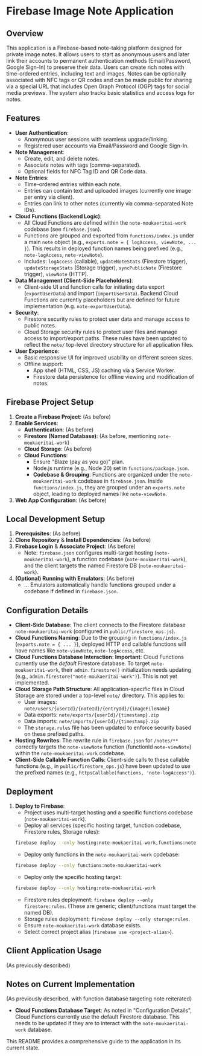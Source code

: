 # Firebase Image Note Application

## Overview

This application is a Firebase-based note-taking platform designed for private image notes. It allows users to start as anonymous users and later link their accounts to permanent authentication methods (Email/Password, Google Sign-In) to preserve their data. Users can create rich notes with time-ordered entries, including text and images. Notes can be optionally associated with NFC tags or QR codes and can be made public for sharing via a special URL that includes Open Graph Protocol (OGP) tags for social media previews. The system also tracks basic statistics and access logs for notes.

## Features

*   **User Authentication**:
    *   Anonymous user sessions with seamless upgrade/linking.
    *   Registered user accounts via Email/Password and Google Sign-In.
*   **Note Management**:
    *   Create, edit, and delete notes.
    *   Associate notes with tags (comma-separated).
    *   Optional fields for NFC Tag ID and QR Code data.
*   **Note Entries**:
    *   Time-ordered entries within each note.
    *   Entries can contain text and uploaded images (currently one image per entry via client).
    *   Entries can link to other notes (currently via comma-separated Note IDs).
*   **Cloud Functions (Backend Logic)**:
    *   All Cloud Functions are defined within the `note-moukaeritai-work` codebase (see `firebase.json`).
    *   Functions are grouped and exported from `functions/index.js` under a main `note` object (e.g., `exports.note = { logAccess, viewNote, ... }`). This results in deployed function names being prefixed (e.g., `note-logAccess`, `note-viewNote`).
    *   Includes: `logAccess` (callable), `updateNoteStats` (Firestore trigger), `updateStorageStats` (Storage trigger), `syncPublicNote` (Firestore trigger), `viewNote` (HTTP).
*   **Data Management (Client-Side Placeholders)**:
    *   Client-side UI and function calls for initiating data export (`exportUserData`) and import (`importUserData`). Backend Cloud Functions are currently placeholders but are defined for future implementation (e.g. `note-exportUserData`).
*   **Security**:
    *   Firestore security rules to protect user data and manage access to public notes.
    *   Cloud Storage security rules to protect user files and manage access to import/export paths. These rules have been updated to reflect the `note/` top-level directory structure for all application files.
*   **User Experience**:
    *   Basic responsive UI for improved usability on different screen sizes.
    *   Offline support:
        *   App shell (HTML, CSS, JS) caching via a Service Worker.
        *   Firestore data persistence for offline viewing and modification of notes.

## Firebase Project Setup

1.  **Create a Firebase Project**: (As before)
2.  **Enable Services**:
    *   **Authentication**: (As before)
    *   **Firestore (Named Database)**: (As before, mentioning `note-moukaeritai-work`)
    *   **Cloud Storage**: (As before)
    *   **Cloud Functions**:
        *   Ensure "Blaze (pay as you go)" plan.
        *   Node.js runtime (e.g., Node 20) set in `functions/package.json`.
        *   **Codebase & Grouping**: Functions are organized under the `note-moukaeritai-work` codebase in `firebase.json`. Inside `functions/index.js`, they are grouped under an `exports.note` object, leading to deployed names like `note-viewNote`.
3.  **Web App Configuration**: (As before)

## Local Development Setup

1.  **Prerequisites**: (As before)
2.  **Clone Repository** & **Install Dependencies**: (As before)
3.  **Firebase Login** & **Associate Project**: (As before)
    *   Note: `firebase.json` configures multi-target hosting (`note-moukaeritai-work`), a function codebase (`note-moukaeritai-work`), and the client targets the named Firestore DB (`note-moukaeritai-work`).
4.  **(Optional) Running with Emulators**: (As before)
    *   ... Emulators automatically handle functions grouped under a codebase if defined in `firebase.json`.

## Configuration Details

*   **Client-Side Database**: The client connects to the Firestore database `note-moukaeritai-work` (configured in `public/firestore_ops.js`).
*   **Cloud Functions Naming**: Due to the grouping in `functions/index.js` (`exports.note = { ... }`), deployed HTTP and callable functions will have names like `note-viewNote`, `note-logAccess`, etc.
*   **Cloud Functions Database Interaction**: **Important**: Cloud Functions currently use the *default* Firestore database. To target `note-moukaeritai-work`, their `admin.firestore()` initialization needs updating (e.g., `admin.firestore("note-moukaeritai-work")`). This is not yet implemented.
*   **Cloud Storage Path Structure**: All application-specific files in Cloud Storage are stored under a top-level `note/` directory. This applies to:
    *   User images: `note/users/{userId}/{noteId}/{entryId}/{imageFileName}`
    *   Data exports: `note/exports/{userId}/{timestamp}.zip`
    *   Data imports: `note/imports/{userId}/{timestamp}.zip`
    *   The `storage.rules` file has been updated to enforce security based on these prefixed paths.
*   **Hosting Rewrites**: The rewrite rule in `firebase.json` for `/notes/**` correctly targets the `note-viewNote` function (functionId `note-viewNote`) within the `note-moukaeritai-work` codebase.
*   **Client-Side Callable Function Calls**: Client-side calls to these callable functions (e.g., in `public/firestore_ops.js`) have been updated to use the prefixed names (e.g., `httpsCallable(functions, 'note-logAccess')`).

## Deployment

1.  **Deploy to Firebase**:
    *   Project uses multi-target hosting and a specific functions codebase (`note-moukaeritai-work`).
    *   Deploy all services (specific hosting target, function codebase, Firestore rules, Storage rules):
    ```bash
    firebase deploy --only hosting:note-moukaeritai-work,functions:note-moukaeritai-work,firestore,storage
    ```
    *   Deploy only functions in the `note-moukaeritai-work` codebase:
    ```bash
    firebase deploy --only functions:note-moukaeritai-work
    ```
    *   Deploy only the specific hosting target:
    ```bash
    firebase deploy --only hosting:note-moukaeritai-work
    ```
    *   Firestore rules deployment: `firebase deploy --only firestore:rules`. (These are generic; client/functions must target the named DB).
    *   Storage rules deployment: `firebase deploy --only storage:rules`.
    *   Ensure `note-moukaeritai-work` database exists.
    *   Select correct project alias (`firebase use <project-alias>`).

## Client Application Usage
(As previously described)

## Notes on Current Implementation
(As previously described, with function database targeting note reiterated)
*   **Cloud Functions Database Target**: As noted in "Configuration Details", Cloud Functions currently use the default Firestore database. This needs to be updated if they are to interact with the `note-moukaeritai-work` database.

This README provides a comprehensive guide to the application in its current state.
